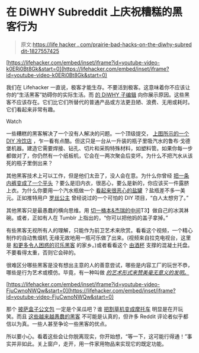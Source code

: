 # 在 DiWHY Subreddit 上庆祝糟糕的黑客行为

> 原文:[https://life hacker . com/prairie-bad-hacks-on-the-diwhy-subred dit-1827557425](https://lifehacker.com/celebrate-bad-hacks-on-the-diwhy-subreddit-1827557425)

 [https://lifehacker.com/embed/inset/iframe?id=youtube-video-k0ERi0Bt8Gk&start=0](https://lifehacker.com/embed/inset/iframe?id=youtube-video-k0ERi0Bt8Gk&start=0) 

我们在 Lifehacker 一直说，极客才能生存。不要活到极客。这意味着你不应该让你的“生活黑客”妨碍你的实际生活。而 [的 DiWHY 子编辑](https://www.reddit.com/r/DiWHY/) 向你展示原因。这些黑客不应该存在。它们比它们所替代的普通产品或方法更丑陋、浪费、无用或耗时。它们看起来非常有趣。

Watch

一些糟糕的黑客解决了一个没有人解决的问题。一个顶级提交， [上图所示的一个 DIY 冷饮店](https://www.reddit.com/r/DiWHY/comments/836jup/i_i_just_wanted_a_soda/) ，乍一看有点酷。但这只是一台从一升装的瓶子里吸汽水的鲁布·戈德堡机器。建造它需要焊接、钻孔、切片和采购特殊材料，如塑料管。如果你每一步都做对了，你仍然有一个纸板机，它会在一两次聚会后变坏。为什么不把汽水从该死的瓶子里倒出来？

其他黑客技术上可以工作，但是他们太丑了，没人会在意。为什么你曾经 [把一条内裤变成了一个平头](https://www.reddit.com/r/DiWHY/comments/70h13o/the_latest_in_lifehacks/) ？要么是旧内衣，很恶心，要么是新的，你应该买一件露脐上衣。为什么你要用一个汽水瓶做一个 [看起来很恶心的盐罐](https://www.reddit.com/r/DiWHY/comments/8hfaq1/salt_shaker/) ？盐瓶差不多一美元。正如推特用户 [罗丝公主](https://twitter.com/ParisianRebel/status/948619913752608768) 曾经说过的一个可怕的 DIY 项目，“白人太想穷了。”

其他黑客只是最愚蠢的横向思维。用 [切一桶本&杰瑞的中间](https://www.reddit.com/r/DiWHY/comments/8lcj5o/ice_cream_bowl/)T3】做自己的冰淇淋碗。或者，正如有人在 Tumblr 上指出的，“你可以把他妈的盖子拿掉。”

有些黑客无视所有人的理解，只能作为前卫艺术来欣赏。看看这个视频，一个精心制作的自动售烟机 无缘无故地用一瓶可乐做了出来。(视频来自拉克电视台，这里是 [和更多令人困惑的可乐黑客](https://lifehacker.com/these-coca-cola-hacks-are-as-pointless-as-they-are-ente-1827480241) 的家乡。)或者看看这个 [由酒杯](https://www.reddit.com/r/DiWHY/comments/8xp8an/cement_block_on_a_wineglass_with_gold/) 支撑的混凝土托盘。不要看得太重，否则它会碎的。

很难区分哪些黑客是没有想出主意的人的善意尝试，哪些是内容工厂的玩世不恭，哪些是行为艺术或模仿。毕竟，有一种叫做 [*的艺术形式来赞美毫无意义的发明。*](https://www.tofugu.com/japan/chindogu-japanese-inventions/)

 [https://lifehacker.com/embed/inset/iframe?id=youtube-video-FjuCwnoNWQw&start=0](https://lifehacker.com/embed/inset/iframe?id=youtube-video-FjuCwnoNWQw&start=0) 

那个 [披萨盒子公文包](https://www.reddit.com/r/DiWHY/comments/7h36e6/pizza_box_briefcase/) 一定是个呆瓜吧？谁 [把割草机变成摩托车](https://www.reddit.com/r/DiWHY/comments/8569df/mows_grass_gets_ass/) 明显是在开玩笑。而且 [这些越来越愚蠢的黑客](https://www.reddit.com/r/DiWHY/comments/70wed6/things_can_always_get_worse/) 不可能是认真的，但许多 Reddit 评论者似乎都信以为真。一些人甚至争论一些黑客的优点。

所以要小心。看着这些会让你脱离现实，你开始想，“等一下，这可能行得通！”事实并非如此。关上窗户，走开，用一件家用物品来实现它的既定功能。